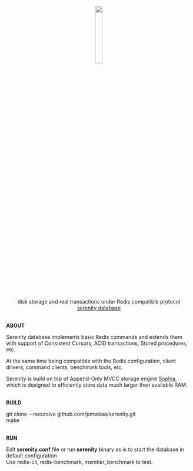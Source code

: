 <p align="center">
    <a href="http://sphia.org"><img src="http://serenitydb.org/logo.png" width="20%" height="20%" /></a>
</p>
<p align="center">
    disk storage and real transactions under Redis compatible protocol
    <br>
    <a href="http://serenitydb.org/">serenity database</a>
    <br>
    <br>
</p>

<p><b>ABOUT</b>

<p>Serenity database implements basic Redis commands and extends them with
support of Consistent Cursors, ACID transactions,
Stored procedures, etc.

<p>At the same time being compatible with the Redis configuration, client drivers, command clients, benchmark tools, etc.
<p>Serenity is build on top of Append-Only MVCC storage engine <a href="http://sphia.org">Sophia</a>, which is designed to efficiently store data much larger then available RAM.
<br>
<br>
<p><b>BUILD</b>

<p>git clone --recursive github.com/pmwkaa/serenity.git
<br>
make<br><br>

<p><b>RUN</b><br>
<p>Edit <b>serenity.conf</b> file or run <b>serenity</b> binary as is to start the database in default configuration.<br>
Use redis-cli, redis-benchmark, memtier_benchmark to test.
